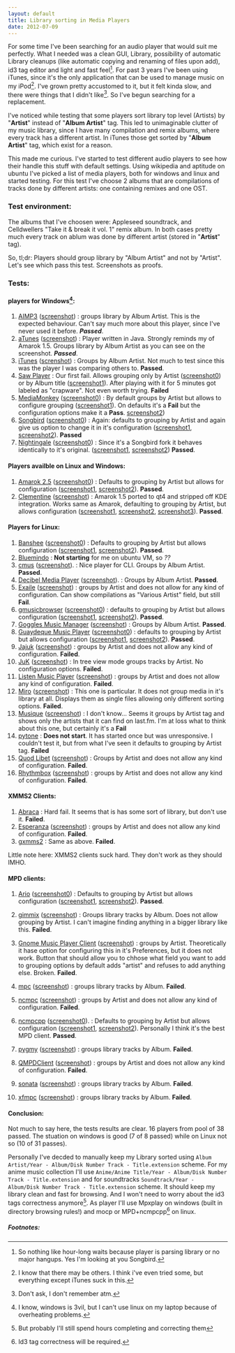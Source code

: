 ```yaml
---
layout: default
title: Library sorting in Media Players
date: 2012-07-09
---
```


For some time I've been searching for an audio player that would suit me
perfectly. What I needed was a clean GUI, Library, possibility of automatic
Library cleanups (like automatic copying and renaming of files upon add),
id3 tag editor and light and fast feel[^1]. For past 3 years I've been using
iTunes, since it's the only application that can be used to manage music on
my iPod[^2]. I've grown pretty accustomed to it, but it felt kinda slow, and
there were things that I didn't like[^3]. So I've begun searching for a
replacement.

I've noticed while testing that some players sort library top level
(Artists) by "**Artist**" instead of "**Album Artist**" tag. This led to
unimaginable clutter of my music library, since I have many compilation and
remix albums, where every track has a different artist. In iTunes those get
sorted by "**Album Artist**" tag, which exist for a reason.

This made me curious. I've started to test different audio players to see
how their handle this stuff with default settings. Using wikipedia and
aptitude on ubuntu I've picked a list of media players, both for windows and
linux and started testing. For this test I've choose 2 albums that are
compilations of tracks done by different artists: one containing remixes and
one OST.

### Test environment:

The albums that I've choosen were: Appleseed soundtrack, and Celldwellers
"Take it & break it vol. 1" remix album. In both cases pretty much every
track on ablum was done by different artist (stored in "**Artist**" tag).

So, tl;dr: Players should group library by "Album Artist" and not by
"Artist". Let's see which pass this test. Screenshots as proofs.

### Tests:

#### players for Windows[^4]:

1. [AIMP3][aimp_w] ([screenshot][aimp])
   : groups library by Album Artist. This is the expected behaviour. Can't
   say much more about this player, since I've never used it before.
   ***Passed***.
2. [aTunes][atunes_w] ([screenshot][atunes])
   : Player written in Java. Strongly reminds my of Amarok 1.5. Groups
   library by Album Artist as you can see on the screenshot. ***Passed***.
3. [iTunes][itunes_w] ([screnshot][itunes])
   : Groups by Album Artist. Not much to test since this was the player I
   was comparing others to. **Passed**.
4. [Saw Player][saw_w]
   : Our first fail. Allows grouping only by Artist
   ([screenshot0][saw_artist]) or by Album title ([screenshot1][saw_album]).
   After playing with it for 5 minutes got labeled as "crapware". Not even
   worth trying. **Failed**
5. [MediaMonkey][mediamonkey_w] ([screenshot0][mediamonkey])
   : By default groups by Artist but allows to configure grouping
   ([screenshot1][mediamonkey_config]). On defaults it's a **Fail** but the
   configuration options make it a **Pass**.
   [screenshot2][mediamonkey_configured])
6. [Songbird][songbird_w] ([screenshot0][songbird])
   : Again: defaults to grouping by Artist and again give us option to
   change it in it's configuration ([screenshot1][songbird_config],
   [screenshot2][songbird_configured]). **Passed**
7. [Nightingale][night_w] ([screenshot0][nightingale])
   : Since it's a Songbird fork it behaves identically to it's original.
   ([screenshot1][nightingale_config],
   [screenshot2][nightingale_configured]) **Passed**.

#### Players availble on Linux and Windows:

1. [Amarok 2.5][amarok_w] ([screenshot0][amarok])
   : Defaults to grouping by
   Artist but allows for configuration ([screenshot1][amarok_config],
   [screenshot2][amarok_configured]). **Passed**.
2. [Clementine][clementine_w] ([screenshot][clementine])
   : Amarok 1.5 ported
   to qt4 and stripped off KDE integration. Works same as Amarok, defaulting
   to grouping by Artist, but allows configuration
   ([screenshot1][clementine_config1], [screenshot2][clementine_config2],
   [screenshot3][clementine_configured]). **Passed**.

#### Players for Linux:

1. [Banshee][banshee_w] ([screenshot0][banshee])
   : Defaults to grouping by Artist but allows configuration
   ([screenshot1][banshee_config], [screenshot2][banshee_configured]).
   **Passed**.
2. [Bluemindo][bluemindo_w]
   : **Not starting** for me on ubuntu VM, so *??*
3. [cmus][cmus_2] ([screenshot][cmus]).
   : Nice player for CLI. Groups by Album Artist. **Passed**.
4. [Decibel Media Player][decibel_w] ([screenshot][decibel]).
   : Groups by Album Artist. **Passed**.
5. [Exaile][exaile_w] ([screenshot][exaile])
   : groups by Artist and does not allow for any kind of configuration. Can
   show compilations as "Various Artist" field, but still **Fail**.
6. [gmusicbrowser][gmusicbrowser_w] ([screenshot0][gmusicbrowser])
   : defaults to grouping by Artist but allows configuration
   ([screenshot1][gmusicbrowser_config],
   [screenshot2][gmusicbrowser_configured]). **Passed**.
7. [Goggles Music Manager][gogglesmm_w] ([screenshot][gogglesmm])
    : Groups by Album Artist. **Passed**.
8. [Guaydeque Music Player][guayadeque_w] ([screenshot0][guayadeque])
   : defaults to grouping by Artist but allows configuration
   ([screenshot1][guayadeque_config], [screenshot2][guayadeque_configured]).
   **Passed**.
9. [Jajuk][jajuk_w] ([screenshot][jajuk])
   : groups by Artist and does not allow any kind of configuration.
   **Failed**.
10. [JuK][juk_w] ([screenshot][juk])
    : In tree view mode groups tracks by Artist. No configuration options.
    **Failed**.
11. [Listen Music Player][listen_2] ([screenshot][listen])
    : groups by Artist and does not allow any kind of configuration.
    **Failed**.
12. [Miro][miro_2] ([screenshot][miro])
    : This one is particular. It does not group media in it's library at
    all. Displays them as single files allowing only different sorting
    options. **Failed**.
13. [Musique][musique_w] ([screenshot][musique])
    : I don't  know... Seems it groups by Artist tag and shows only the
    artists that it can find on last.fm. I'm at loss what to think about
    this one, but certainly it's a **Fail**
14. [pytone][pytone_w]
    : **Does not start**. It has started once but was unresponsive. I
    couldn't test it, but from what I've seen it defaults to grouping by
    Artist tag. **Failed**
15. [Quod Libet][quod_w] ([screenshot][quodlibet])
    : Groups by Artist and does not allow any kind of configuration.
    **Failed**.
16. [Rhythmbox][rhythm_w] ([screenshot][rhythmbox])
    : groups by Artist and does not allow any kind of configuration.
    **Failed**.

#### XMMS2 Clients:

1. [Abraca][abraca_w]
   : Hard fail. It seems that is has some sort of library, but don't use it.
   **Failed**.
2. [Esperanza][esperanza_w] ([screenshot][esperanza])
   : groups by Artist and does not allow any kind of configuration.
   **Failed**.
3. [gxmms2][gxmms2_w]
   : Same as above. **Failed**.

Little note here: XMMS2 clients suck hard. They don't work as they should IMHO.

#### MPD clients:

1. [Ario][ario_w] ([screenshot0][ario])
   : Defaults to grouping by Artist but allows configuration
   ([screenshot1][ario_config], [screenshot2][ario_configured]). **Passed**.

2. [gimmix][gimmix_w] ([screenshot][gimmix])
   : Groups library tracks by Album. Does not allow grouping by Artist. I
   can't imagine finding anything in a bigger library like this. **Failed**.

3. [Gnome Music Player Client][gmpc_w] ([screenshot][gmpc])
   : groups by Artist. Theoretically it hase option for configuring this in
   it's Preferences, but it does not work. Button that should allow you to
   chhose what field you want to add to grouping options by default adds
   "artist" and refuses to add anything else. Broken. **Failed**.

4. [mpc][mpc_w] ([screenshot][mpc])
   : groups library tracks by Album. **Failed**.

5. [ncmpc][ncmpc_w] ([screenshot][ncmpc])
   : groups by Artist and does not allow any kind of configuration.
   **Failed**.

6. [ncmpcpp][ncmpcpp_w] ([screenshot0][ncmpcpp]).
   : Defaults to grouping by Artist but allows configuration
   ([screenshot1][ncmpcpp_config], [screenshot2][ncmpcpp_configured]).
   Personally I think it's the best MPD client. **Passed**.

7. [pygmy][pygmy_w] ([screenshot][pygmy])
   : groups library tracks by Album. **Failed**.

8. [QMPDClient][qmpdc] ([screenshot][qmpdclient])
   : groups by Artist and does not allow any kind of configuration.
   **Failed**.

9. [sonata][sonata_w] ([screenshot][sonata])
   : groups library tracks by Album. **Failed**.

10. [xfmpc][xfmpc_w] ([screenshot][xfmpc])
    : groups library tracks by Album.  **Failed**.

#### Conclusion:

Not much to say here, the tests results are clear. 16 players from pool of
38 passed. The stuation on windows is good (7 of 8 passed) while on Linux
not so (10 of 31 passes).

Personally I've decded to manually keep my Library sorted using `Album
Artist/Year - Album/Disk Number Track - Title.extension` scheme. For my
anime music collection I'll use `Anime/Anime Title/Year - Album/Disk Number
Track - Title.extension` and for soundtracks `Soundtrack/Year - Album/Disk
Number Track - Title.extension` scheme. It should keep my library clean and
fast for browsing. And I won't need to worry about the id3 tags correctness
anymore[^6]. As player I'll use Mpxplay on windows (built in directory
browsing rules!) and mocp or MPD+ncmpcpp[^7] on linux.

##### Footnotes:

[^1]: So nothing like hour-long waits because player is parsing library or
      no major hangups. Yes I'm looking at you Songbird.

[^2]: I know that there may be others. I think i've even tried some, but
      everything except iTunes suck in this.

[^3]: Don't ask, I don't remember atm.

[^4]: I know, windows is 3vil, but I can't use linux on my laptop because of
      overheating problems.

[^5]: Nice player for dos with ncurses-like interface. Really fast and
      simple. Naturally it doesn't have library, but I decided to manage
      this myself.

[^6]: But probably I'll still spend hours completing and correcting them

[^7]: Id3 tag correctness will be required.

[aimp_w]: http://aimp.ru/index.php
[atunes_w]: http://www.atunes.org/
[itunes_w]: http://www.apple.com/itunes/
[saw_w]: http://sawplayer.barell.org/
[mediamonkey_w]: http://www.mediamonkey.com/
[songbird_w]: http://getsongbird.com/
[night_w]: http://getnightingale.com/
[amarok_w]: http://amarok.kde.org/
[clementine_w]: http://www.clementine-player.org/
[banshee_w]: http://banshee.fm/
[bluemindo_w]: http://bluemindo.codingteam.net/
[cmus_2]: http://cmus.sourceforge.net/
[decibel_w]: http://decibel.silent-blade.org/
[exaile_w]: http://www.exaile.org/
[gmusicbrowser_w]: http://gmusicbrowser.org/
[gogglesmm_w]: http://code.google.com/p/gogglesmm/
[guayadeque_w]: http://sourceforge.net/projects/guayadeque/
[jajuk_w]: http://jajuk.info/index.php/Main_Page
[juk_w]: http://www.kde.org/applications/multimedia/juk/
[listen_2]: http://www.listen-project.org/
[miro_2]: http://www.getmiro.com/
[musique_w]: http://flavio.tordini.org/musique
[pytone_w]: http://www.luga.de/pytone/
[quod_w]: http://code.google.com/p/quodlibet/
[rhythm_w]: http://projects.gnome.org/rhythmbox/
[abraca_w]: http://abraca.xmms.se/
[esperanza_w]: http://xmms2.org/wiki/Client:Esperanza
[gxmms2_w]: http://wejp.k.vu/projects/xmms2/gxmms2
[ario_w]: http://ario-player.sourceforge.net/
[gimmix_w]: http://gimmix.berlios.de/
[gmpc_w]: http://gmpclient.org/
[mpc_w]: http://mpd.wikia.com/wiki/Client:Mpc
[ncmpc_w]: http://mpd.wikia.com/wiki/Client:Ncmpc
[ncmpcpp_w]: http://unkart.ovh.org/ncmpcpp/
[pygmy_w]: http://pygmy.berlios.de/
[qmpdc]: http://bitcheese.net/wiki/QMPDClient/
[sonata_w]: http://sonata.berlios.de/
[xfmpc_w]: http://goodies.xfce.org/projects/applications/xfmpc

[aimp]: http://i.imgur.com/6pdtsJl.png
[amarok]: http://i.imgur.com/AMYjUph.png
[amarok_config]: http://i.imgur.com/xrVsf8b.png
[amarok_configured]: http://i.imgur.com/LJHYJW0.png
[ario]: http://i.imgur.com/sJfDuC7.png
[ario_config]: http://i.imgur.com/kRvh4Xv.png
[ario_configured]: http://i.imgur.com/kk2HMyg.png
[atunes]: http://i.imgur.com/PNj2dB5.png
[banshee]: http://i.imgur.com/KE4QQeT.png
[banshee_config]: http://i.imgur.com/jA5hP19.png
[banshee_configured]: http://i.imgur.com/9BF5qFo.png
[clementine]: http://i.imgur.com/BjnUy8W.png
[clementine_config1]: http://i.imgur.com/sboliwJ.png
[clementine_config2]: http://i.imgur.com/sAdUCBG.png
[clementine_configured]: http://i.imgur.com/pRPKyRA.png
[cmus]: http://i.imgur.com/aagcofi.png
[decibel]: http://i.imgur.com/kF00n0t.png
[esperanza]: http://i.imgur.com/Qyi92fL.png
[exaile]: http://i.imgur.com/6wIGYOo.png
[gimmix]: http://i.imgur.com/G0Vqhkp.png
[gmusicbrowser]: http://i.imgur.com/M67zgWW.png
[gmusicbrowser_config]: http://i.imgur.com/FhAA6UX.png
[gmusicbrowser_configured]: http://i.imgur.com/ZQBE629.png
[gmpc]: http://i.imgur.com/DgGZQ9W.png
[gogglesmm]: http://i.imgur.com/X5Z7qIC.png
[guayadeque]: http://i.imgur.com/huQ7ar2.png
[guayadeque_config]: http://i.imgur.com/rKimbD4.png
[guayadeque_configured]: http://i.imgur.com/rKimbD4.png
[itunes]: http://i.imgur.com/n32pAIR.png
[jajuk]: http://i.imgur.com/3bus3gF.png
[juk]: http://i.imgur.com/WqF30e5.png
[listen]: http://i.imgur.com/QuEiPzR.png
[mediamonkey]: http://i.imgur.com/u30iYvX.png
[mediamonkey_config]: http://i.imgur.com/nZyeiEO.png
[mediamonkey_configured]: http://i.imgur.com/R2JppxR.png
[miro]: http://i.imgur.com/dRgOcCI.png
[musique]: http://i.imgur.com/HYikafX.png
[mpc]: #
[ncmpc]: http://i.imgur.com/iLVVAmk.png
[ncmpcpp]: http://i.imgur.com/XECpmMa.png
[ncmpcpp_config]: http://i.imgur.com/8lJSXaU.png
[ncmpcpp_configured]: http://i.imgur.com/rSQnQJk.png
[nightingale]: http://i.imgur.com/jAqnuqW.png
[nightingale_config]: http://i.imgur.com/OcYTl3a.png
[nightingale_configured]: http://i.imgur.com/ZCiqYKP.png
[pygmy]: http://i.imgur.com/3ZcfBbI.png
[qmpdclient]: http://i.imgur.com/cbHDdTv.png
[quodlibet]: http://i.imgur.com/O5qZsVv.png
[rhythmbox]: http://i.imgur.com/FsApqDp.png
[saw_album]: http://i.imgur.com/WtE97AD.png
[saw_artist]: http://i.imgur.com/h3O4HTB.png
[sonata]: http://i.imgur.com/5VBebd3.png
[songbird]: http://i.imgur.com/YjolQuT.png
[songbird_config]: http://i.imgur.com/oKZyYWN.png
[songbird_configured]: http://i.imgur.com/ovMnaVy.png
[xfmpc]: http://i.imgur.com/l1hkr9y.png
